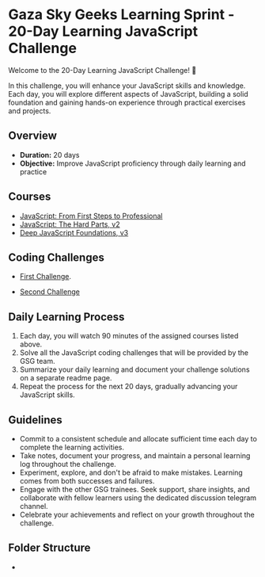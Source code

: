 
# Gaza Sky Geeks Learning Sprint - 20-Day Learning JavaScript Challenge

Welcome to the 20-Day Learning JavaScript Challenge! 🚀

In this challenge, you will enhance your JavaScript skills and knowledge. Each day, you will explore different aspects of JavaScript, building a solid foundation and gaining hands-on experience through practical exercises and projects.

## Overview
- **Duration:** 20 days
- **Objective:** Improve JavaScript proficiency through daily learning and practice


## Courses
 - [JavaScript: From First Steps to Professional](https://frontendmasters.com/courses/javascript-first-steps/)
 - [JavaScript: The Hard Parts, v2](https://frontendmasters.com/courses/javascript-hard-parts-v2/)
 - [Deep JavaScript Foundations, v3](https://frontendmasters.com/courses/deep-javascript-v3/)

## Coding Challenges
 - [First Challenge](https://www.freecodecamp.org/learn/javascript-algorithms-and-data-structures/basic-algorithm-scripting/convert-celsius-to-fahrenheit).
   
 - [Second Challenge](https://www.freecodecamp.org/learn/javascript-algorithms-and-data-structures/basic-algorithm-scripting/reverse-a-string)


## Daily Learning Process
1. Each day, you will watch 90 minutes of the assigned courses listed above.
2. Solve all the JavaScript coding challenges that will be provided by the GSG team.
3. Summarize your daily learning and document your challenge solutions on a separate readme page.
4. Repeat the process for the next 20 days, gradually advancing your JavaScript skills.



## Guidelines
- Commit to a consistent schedule and allocate sufficient time each day to complete the learning activities.
- Take notes, document your progress, and maintain a personal learning log throughout the challenge.
- Experiment, explore, and don't be afraid to make mistakes. Learning comes from both successes and failures.
- Engage with the other GSG trainees. Seek support, share insights, and collaborate with fellow learners using the dedicated discussion telegram channel.
- Celebrate your achievements and reflect on your growth throughout the challenge.

## Folder Structure
-  
